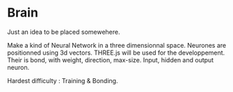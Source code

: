 # Brain

Just an idea to be placed somewehere.

Make a kind of Neural Network in a three dimensionnal space. Neurones are positionned using 3d vectors. THREE.js will be used for the developpement. Their is bond, with weight, direction, max-size. Input, hidden and output neuron.

Hardest difficulty : Training & Bonding.
